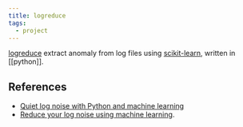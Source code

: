```yaml
---
title: logreduce
tags:
  - project
---
```


[logreduce](https://pypi.org/project/logreduce/) extract anomaly from log files using [scikit-learn](https://scikit-learn.org/), written in [[python]].

## References

- [Quiet log noise with Python and machine learning](https://opensource.com/article/18/9/quiet-log-noise-python-and-machine-learning)
- [Reduce your log noise using machine learning](https://dirkmueller.github.io/presentation-berlin-log-classify/).
